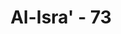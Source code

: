 ---
title: "Al-Isra' - 73"
no: 73
arabic_no: ٧٣
ayah: وَاِنْ كَادُوْا لَيَفْتِنُوْنَكَ عَنِ الَّذِيْٓ اَوْحَيْنَآ اِلَيْكَ لِتَفْتَرِيَ عَلَيْنَا غَيْرَهٗۖ وَاِذًا لَّاتَّخَذُوْكَ خَلِيْلًا
translation: "Dan mereka hampir memalingkan engkau (Muhammad) dari apa yang telah Kami wahyukan kepadamu, agar engkau mengada-ada yang lain terhadap Kami; dan jika demikian tentu mereka menjadikan engkau sahabat yang setia."
tafsir: "Dalam ayat ini dijelaskan usaha yang dilakukan kaum musyrikin Quraisy untuk menipu Nabi Muhammad saw, sehingga beliau hampir saja teperdaya, berpaling dari wahyu yang telah diterimanya dari Allah swt, dan memenuhi permintaan mereka agar mengakui tuhan-tuhan mereka. Karena perlindungan Allah, Nabi tetap bisa teguh pendiriannya dalam menyebarkan dakwah, walaupun tekanan dari orang-orang Quraisy semakin hebat.\n\nAllah mengingatkan Rasul-Nya, kalau ia mengikuti apa yang mereka kehendaki, mereka tentu akan mengambilnya sebagai sahabat atau mengangkatnya menjadi pemimpin. Mereka juga akan menyatakan di hadapan manusia bahwa Nabi saw telah menyetujui dan mengakui agama mereka. Dengan demikian, Nabi saw akan terjauh dari petunjuk dan bimbingan Allah swt."
---